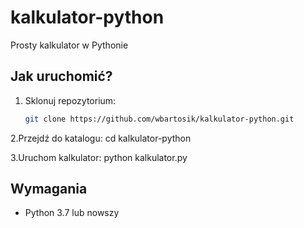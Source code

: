 # kalkulator-python
Prosty kalkulator w Pythonie


## Jak uruchomić?
1. Sklonuj repozytorium:
   ```bash
   git clone https://github.com/wbartosik/kalkulator-python.git

2.Przejdź do katalogu:
cd kalkulator-python

3.Uruchom kalkulator:
python kalkulator.py


## Wymagania
- Python 3.7 lub nowszy
